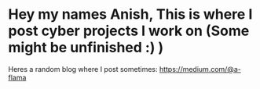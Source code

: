# Hey my names Anish, This is where I post cyber projects I work on (Some might be unfinished :) )

Heres a random blog where I post sometimes: https://medium.com/@a-flama
 
